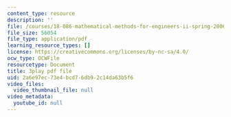 ```yaml
---
content_type: resource
description: ''
file: /courses/18-086-mathematical-methods-for-engineers-ii-spring-2006/2a6e97ec73e4bcd76db92c14da63b5f6_vIydsgrYGIY.pdf
file_size: 56054
file_type: application/pdf
learning_resource_types: []
license: https://creativecommons.org/licenses/by-nc-sa/4.0/
ocw_type: OCWFile
resourcetype: Document
title: 3play pdf file
uid: 2a6e97ec-73e4-bcd7-6db9-2c14da63b5f6
video_files:
  video_thumbnail_file: null
video_metadata:
  youtube_id: null
---
```

